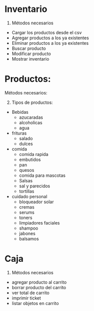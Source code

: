# Inventario
1. Métodos necesarios
- Cargar los productos desde el csv
- Agregar productos a los ya existentes
- Eliminar productos a los ya existentes
- Buscar producto
- Modificar producto
- Mostrar inventario

# Productos: 

Métodos necesarios:


2. Tipos de productos:

- Bebidas
    - azucaradas
    - alcoholicas
    - agua
- frituras
    - salado
    - dulces
- comida
    - comida rapida
    - embutidos
    - pan
    - quesos
    - comida para mascotas
    - Salsas
    - sal y parecidos
    - tortillas
- cuidado personal
    - bloqueador solar
    - cremas
    - serums
    - toners
    - limpiadores faciales
    - shampoo
    - jabones
    - balsamos


# Caja

1. Métodos necesarios

- agregar producto al carrito
- borrar producto del carrito
- ver total de carrito
- imprimir ticket
- listar objetos en carrito